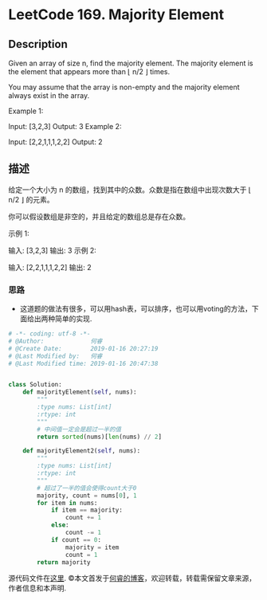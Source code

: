 # LeetCode 169. Majority Element

## Description

Given an array of size n, find the majority element. The majority element is the element that appears more than ⌊ n/2 ⌋ times.

You may assume that the array is non-empty and the majority element always exist in the array.

Example 1:

Input: [3,2,3]
Output: 3
Example 2:

Input: [2,2,1,1,1,2,2]
Output: 2

## 描述

给定一个大小为 n 的数组，找到其中的众数。众数是指在数组中出现次数大于 ⌊ n/2 ⌋ 的元素。

你可以假设数组是非空的，并且给定的数组总是存在众数。

示例 1:

输入: [3,2,3]
输出: 3
示例 2:

输入: [2,2,1,1,1,2,2]
输出: 2

### 思路

* 这道题的做法有很多，可以用hash表，可以排序，也可以用voting的方法，下面给出两种简单的实现.

```python
# -*- coding: utf-8 -*-
# @Author:             何睿
# @Create Date:        2019-01-16 20:27:19
# @Last Modified by:   何睿
# @Last Modified time: 2019-01-16 20:47:38


class Solution:
    def majorityElement(self, nums):
        """
        :type nums: List[int]
        :rtype: int
        """
        # 中间值一定会是超过一半的值
        return sorted(nums)[len(nums) // 2]

    def majorityElement2(self, nums):
        """
        :type nums: List[int]
        :rtype: int
        """
        # 超过了一半的值会使得count大于0
        majority, count = nums[0], 1
        for item in nums:
            if item == majority:
                count += 1
            else:
                count -= 1
            if count == 0:
                majority = item
                count = 1
        return majority
```

源代码文件在[这里](https://github.com/ruicore/Algorithm/blob/master/Leetcode/2019-01-16-169-Majority-Element.py).
©本文首发于[何睿的博客](https://www.ruicore.cn/leetcode-169-majority-element/)，欢迎转载，转载需保留文章来源，作者信息和本声明.
